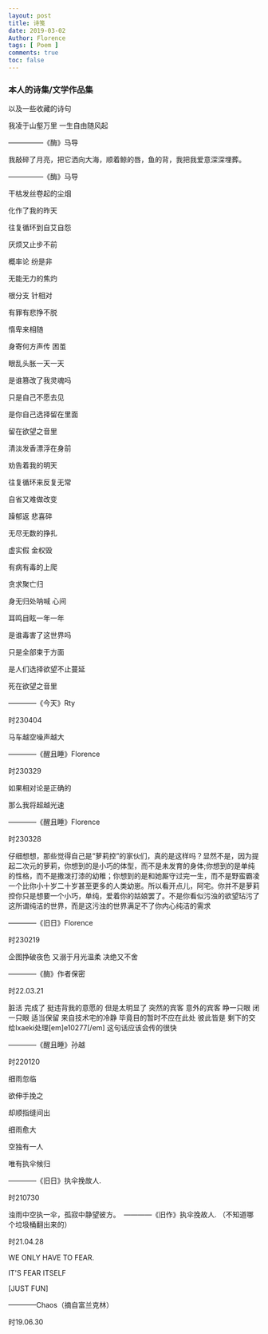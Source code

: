 ```yaml
---
layout: post
title: 诗笺
date: 2019-03-02
Author: Florence
tags: [ Poem ]
comments: true
toc: false
---
```


### 本人的诗集/文学作品集

以及一些收藏的诗句

<!-- more -->

我凌于山壑万里 一生自由随风起

—————《酶》马导

我敲碎了月亮，把它洒向大海，顺着鲸的唇，鱼的背，我把我爱意深深埋葬。

—————《酶》马导

干枯发丝卷起的尘烟

化作了我的昨天

往复循环到自艾自怨

厌烦又止步不前

概率论 纷是非

无能无力的焦灼

根分支 针相对

有罪有悲挣不脱

惰卑来相随

身寄何方声传 困茧

眼乱头胀一天一天

是谁篡改了我灵魂吗

只是自己不愿去见

是你自己选择留在里面

留在欲望之音里

清淡发香漂浮在身前

劝告着我的明天

往复循环来反复无常

自省又难做改变

躁郁返 悲喜碎

无尽无数的挣扎

虚实假 金权毁

有病有毒的上爬

贪求聚亡归

身无归处呐喊 心间

耳鸣目眩一年一年

是谁毒害了这世界吗

只是全部束于方面

是人们选择欲望不止蔓延

死在欲望之音里

————《今天》Rty

时230404

马车越空噪声越大

————《醒且睡》Florence

时230329

如果相对论是正确的

​那么我将超越光速

————《醒且睡》Florence

时230328

仔细想想，那些觉得自己是“萝莉控”的家伙们，真的是这样吗？显然不是，因为提起二次元的萝莉，你想到的是小巧的体型，而不是未发育的身体;你想到的是单纯的性格，而不是撒泼打漆的幼稚；你想到的是和她厮守过完一生，而不是野蛮霸凌一个比你小十岁二十岁甚至更多的人类幼崽。所以看开点儿，阿宅。你并不是萝莉控你只是想要一个小巧，单纯，爱着你的姑娘罢了。不是你看似污浊的欲望玷污了这所谓纯洁的世界，而是这污浊的世界满足不了你内心纯洁的需求

————《旧日》Florence

时230219

企图挣破夜色 又溺于月光温柔 决绝又不舍

————《酶》作者保密

时22.03.21

脏活
完成了
挺违背我的意愿的
但是太明显了
突然的宾客
意外的宾客
睁一只眼
闭一只眼
适当保留
来自技术宅的冷静
毕竟目的暂时不应在此处
彼此皆是
剩下的交给Ixaeki处理[em]e10277[/em]
这句话应该会传的很快

————《醒且睡》孙越

时220120

细雨忽临

欲伸手挽之

却顺指缝间出

细雨愈大

空独有一人

唯有执伞候归

————《旧日》执伞挽故人.

时210730

浊雨中空执一伞，孤寂中静望彼方。
​
​————《旧作》执伞挽故人.
​
​（不知道哪个垃圾桶翻出来的）

时21.04.28

WE ONLY HAVE TO FEAR.

IT'S FEAR ITSELF

[JUST FUN]

————Chaos（摘自富兰克林）

时19.06.30
